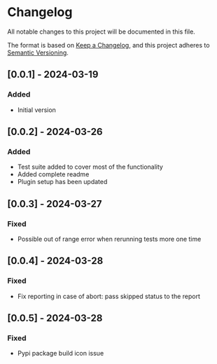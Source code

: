 # Changelog

All notable changes to this project will be documented in this file.

The format is based on [Keep a Changelog](https://keepachangelog.com/en/1.0.0/),
and this project adheres to [Semantic Versioning](https://semver.org/spec/v2.0.0.html).

## [0.0.1] - 2024-03-19

### Added
- Initial version

## [0.0.2] - 2024-03-26

### Added
- Test suite added to cover most of the functionality
- Added complete readme
- Plugin setup has been updated


## [0.0.3] - 2024-03-27

### Fixed
- Possible out of range error when rerunning tests more one time

## [0.0.4] - 2024-03-28

### Fixed
- Fix reporting in case of abort: pass skipped status to the report

## [0.0.5] - 2024-03-28

### Fixed
- Pypi package build icon issue
